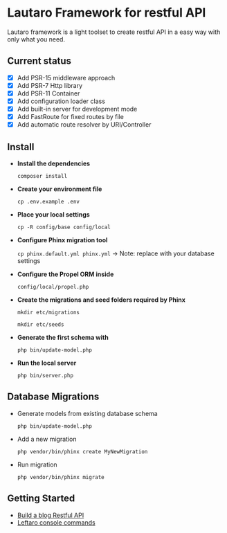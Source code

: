 Lautaro Framework for restful API
=============================

Lautaro framework is a light toolset to create restful API in a easy way with only what you need.


Current status
--------------

- [x] Add PSR-15 middleware approach
- [x] Add PSR-7 Http library
- [x] Add PSR-11 Container
- [x] Add configuration loader class
- [x] Add built-in server for development mode
- [x] Add FastRoute for fixed routes by file
- [x] Add automatic route resolver by URI/Controller

Install
--------------

- **Install the dependencies**

	`composer install`
- **Create your environment file**

	`cp .env.example .env`
- **Place your local settings**

	`cp -R config/base config/local`
- **Configure Phinx migration tool**

	`cp phinx.default.yml phinx.yml` -> Note: replace with your database settings

- **Configure the Propel ORM inside**

	`config/local/propel.php`

- **Create the migrations and seed folders required by Phinx**

	`mkdir etc/migrations`

	`mkdir etc/seeds`

- **Generate the first schema with**

	`php bin/update-model.php`

- **Run the local server**

	 `php bin/server.php`

Database Migrations
--------------

- Generate models from existing database schema

	`php bin/update-model.php`
- Add a new migration

	`php vendor/bin/phinx create MyNewMigration`
- Run migration

	`php vendor/bin/phinx migrate`

Getting Started
--------------
- [Build a blog Restful API](https://github.com/gustavonecore/lautaro/blob/master/blog.md)
- [Leftaro console commands](https://github.com/gustavonecore/lautaro/blob/master/commands.md)
